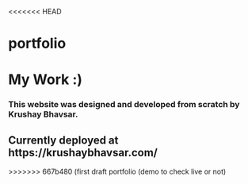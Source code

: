 <<<<<<< HEAD
# portfolio
My Work :)
=======
<h3>This website was designed and developed from scratch by Krushay Bhavsar.</h3>
<h2>Currently deployed at https://krushaybhavsar.com/</h2>
>>>>>>> 667b480 (first draft portfolio (demo to check live or not)
